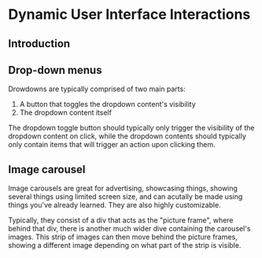 # Dynamic User Interface Interactions

## Introduction

## Drop-down menus

Drowdowns are typically comprised of two main parts:

1. A button that toggles the dropdown content's visibility
1. The dropdown content itself

The dropdown toggle button should typically only trigger the visibility of the
dropdown content on click, while the dropdown contents should typically only
contain items that will trigger an action upon clicking them.

## Image carousel

Image carousels are great for advertising, showcasing things, showing several
things using limited screen size, and can acutally be made using things you've
already learned. They are also highly customizable.

Typically, they consist of a div that acts as the "picture frame", where behind
that div, there is another much wider dive containing the carousel's images.
This strip of images can then move behind the picture frames, showing a
different image depending on what part of the strip is visible.
